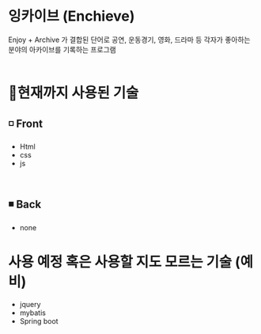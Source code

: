 # 잉카이브 (Enchieve)
Enjoy + Archive 가 결합된 단어로 공연, 운동경기, 영화, 드라마 등 각자가 좋아하는 분야의 아카이브를 기록하는 프로그램 
<br><br>
 
# 🚩현재까지 사용된 기술
## ◽ Front
* Html
* css
* js
  

<br>

## ◾ Back  
* none

# 사용 예정 혹은 사용할 지도 모르는 기술 (예비)
* jquery
* mybatis
* Spring boot
 
